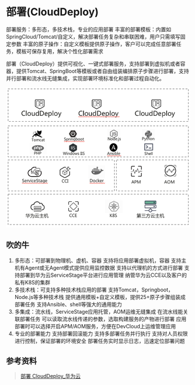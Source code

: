 # 部署(CloudDeploy)

部署服务：多形态，多技术栈，专业的应用部署
丰富的部署模板：内置如SpringCloud/Tomcat/自定义，解决部署任务复杂和串联困难，用户只需填写固定参数
丰富的原子操作：自定义模板提供原子操作，客户可以完成任意部署任务，模板可保存复用，解决个性化部署需求

部署（CloudDeploy）提供可视化、一键式部署服务，支持部署到虚拟机或者容器，提供Tomcat、SpringBoot等模板或者自由组装编排原子步骤进行部署，支持并行部署和流水线无缝集成，实现部署环境标准化和部署过程自动化。

![clouddeploy](images/clouddeploy.png)

## 吹的牛

1. 多形态：可部署到物理机、虚机、容器
    支持将应用部署虚拟机，容器
    支持主机有Agent或无Agent模式提供应用监控数据
    支持以代理机的方式进行部署
    支持部署到华为云ServiceStage平台进行应用管理
    纳管华为云CCE以及客户的私有K8S的集群
1. 多技术栈：可支持多种技术栈应用的部署
    支持Tomcat，Springboot，Node.js等多种技术栈
    提供通用模板+自定义模板，提供25+原子步骤组装成部署任务
    支持Ansible、shell等强大的通用能力
1. 多集成：流水线，ServiceStage应用托管，AOM运维无缝集成
    在流水线能关联部署任务
    可以读取流水线传递的参数，选取构建服务的产物进行部署
    应用部署时可以选择开启APM/AOM服务，方便在DevCloud上运维管理应用
1. 专业的部署能力
    支持部署回滚能力
    支持多部署任务并行执行
    支持对人员权限进行控制，保证部署的环境安全
    部署任务实时显示日志，迅速定位部署问题

## 参考资料

> [部署 CloudDeploy_华为云](https://support.huaweicloud.com/clouddeploy/index.html)